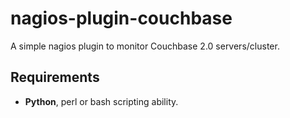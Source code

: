 # nagios-plugin-couchbase

A simple nagios plugin to monitor Couchbase 2.0 servers/cluster.

## Requirements
* **Python**, perl or bash scripting ability.
